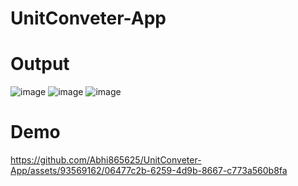 # UnitConveter-App

# Output

![image](https://github.com/Abhi865625/UnitConveter-App/assets/93569162/e8a20c19-69a7-4b8d-a1cc-052a1c4b8b3a)  ![image](https://github.com/Abhi865625/UnitConveter-App/assets/93569162/a1c5f1b6-3d0b-4032-a284-44171aee2996)   ![image](https://github.com/Abhi865625/UnitConveter-App/assets/93569162/01840cb8-72bc-4163-88f7-82e451f86933)

# Demo
https://github.com/Abhi865625/UnitConveter-App/assets/93569162/06477c2b-6259-4d9b-8667-c773a560b8fa

